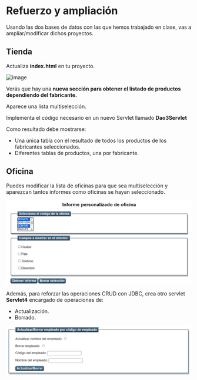 # Refuerzo y ampliación

Usando las dos bases de datos con las que hemos trabajado en clase, vas a amplíar/modificar dichos proyectos.

## Tienda

Actualiza **index.html** en tu proyecto.

![image](https://github.com/profeMelola/Programacion-08-2023-24/assets/91023374/358a4ec9-bdd6-4d6a-8fdf-1ca50a5b21b3)


Verás que hay una **nueva sección para obtener el listado de productos dependiendo del fabricante.**

Aparece una lista multiselección.

Implementa el código necesario en un nuevo Servlet llamado **Dao3Servlet**

Como resultado debe mostrarse:
- Una única tabla con el resultado de todos los productos de los fabricantes seleccionados.
- Diferentes tablas de productos, una por fabricante.

  
## Oficina

Puedes modificar la lista de oficinas para que sea multiselección y aparezcan tantos informes como oficinas se hayan seleccionado.

![alt text](image.png)

Además, para reforzar las operaciones CRUD con JDBC, crea otro servlet **Servlet4** encargado de operaciones de:
- Actualización.
- Borrado.

![alt text](image-1.png)
